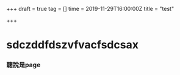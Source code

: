 +++
draft = true
tag = []
time = 2019-11-29T16:00:00Z
title = "test"

+++
# sdczddfdszvfvacfsdcsax

### 聽說是page